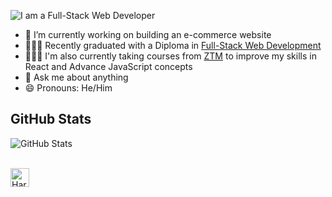 
![I am a Full-Stack Web Developer](https://i.ibb.co/NWHMPfw/Git-Banner.png)

- 🔭 I’m currently working on building an e-commerce website
- 👨🏻‍🎓 Recently graduated with a Diploma in [Full-Stack Web Development](https://www.lighthouselabs.ca/en/web-development-flex-program)
- 👨🏼‍💻 I'm also currently taking courses from [ZTM](https://zerotomastery.io/courses/) to improve my skills in React and Advance JavaScript concepts
- 💬 Ask me about anything 
- 😄 Pronouns: He/Him 

<h2>GitHub Stats</h2>
<p><img src="https://github-readme-stats.vercel.app/api?username=singhh01&amp;show_icons=true" alt="GitHub Stats"></p>


<br />

  <a href="https://www.linkedin.com/in/singhharshbir/">
    <img align="left" alt="Harshbir's LinkedIN" width="30px" src="https://raw.githubusercontent.com/peterthehan/peterthehan/master/assets/linkedin.svg" />
  </a>
